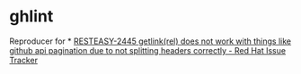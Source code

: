# ghlint

Reproducer for * [RESTEASY-2445 getlink(rel) does not work with things like github api pagination due to not splitting headers correctly - Red Hat Issue Tracker](https://issues.redhat.com/browse/RESTEASY-2445)
